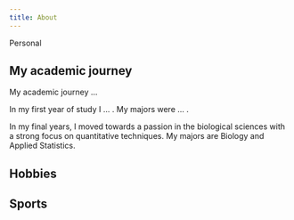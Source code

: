 ```yaml
---
title: About
---
```


Personal

## My academic journey

My academic journey ...

In my first year of study I ... . My majors were ... . 

In my final years, I moved towards a passion in the biological sciences with a strong focus on quantitative techniques. My majors are Biology and Applied Statistics. 

## Hobbies

## Sports